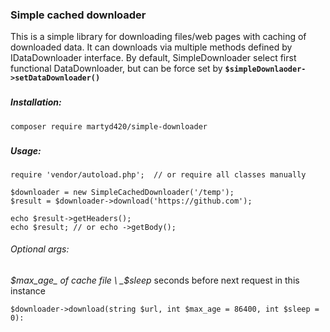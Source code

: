 ### Simple cached downloader 
This is a simple library for downloading files/web pages with caching of downloaded data.
It can downloads via multiple methods defined by IDataDownloader interface. 
By default, SimpleDownloader select first functional DataDownloader, but can be 
force set by **`$simpleDownlaoder->setDataDownloader()`** 
###
##### Installation:
`composer require martyd420/simple-downloader`

###
##### Usage:
```
require 'vendor/autoload.php';  // or require all classes manually

$downloader = new SimpleCachedDownloader('/temp');
$result = $downloader->download('https://github.com');

echo $result->getHeaders();
echo $result; // or echo ->getBody();
```


###### Optional args:
_$max_age_ of cache file \
_$sleep_ seconds before next request in this instance 
```
$downloader->download(string $url, int $max_age = 86400, int $sleep = 0):
```
